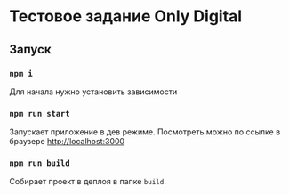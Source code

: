 # Тестовое задание  Only Digital

## Запуск

### `npm i`

Для начала нужно установить зависимости

### `npm run start`

Запускает приложение в дев режиме.
Посмотреть можно по ссылке в браузере [http://localhost:3000](http://localhost:3000)

### `npm run build`

Собирает проект в деплоя в папке `build`.
